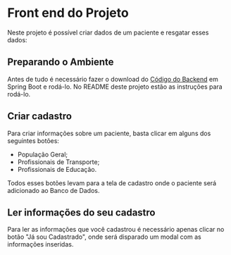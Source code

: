 # Front end do Projeto

Neste projeto é possível criar dados de um paciente e resgatar esses dados:

## Preparando o Ambiente

Antes de tudo é necessário fazer o download do [Código do Backend](https://github.com/hrq1408/projetoitau/tree/main/front/vacinas-back) em Spring Boot e rodá-lo. No README deste projeto estão as instruções para rodá-lo.

## Criar cadastro

Para criar informações sobre um paciente, basta clicar em alguns dos seguintes botões:

- População Geral;
- Profissionais de Transporte;
- Profissionais de Educação.

Todos esses botões levam para a tela de cadastro onde o paciente será adicionado ao Banco de Dados.

## Ler informações do seu cadastro

Para ler as informações que você cadastrou é necessário apenas clicar no botão "Já sou Cadastrado", onde será disparado um modal com as informações inseridas.
